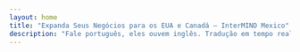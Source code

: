 ```yaml
---
layout: home
title: "Expanda Seus Negócios para os EUA e Canadá — InterMIND Mexico"
description: "Fale português, eles ouvem inglês. Tradução em tempo real para empresas mexicanas se conectando com parceiros norte-americanos."
---
```


<HeroSection
  title="Fale **Espanhol**. <br>Eles Ouvem **Inglês**. <br>Feche Mais Negócios."
  text="Conecte empresas mexicanas com parceiros dos EUA e Canadá através de tradução de fala em tempo real.">
<NavButton buttonLabel="Saiba Mais" buttonClass="brand" to="/" />
<NavButton buttonLabel="Assistente" buttonClass="alt" to="/chat" />
</HeroSection>

<br>
<VideoPlayer src="/demo-en-mx.mp4" />